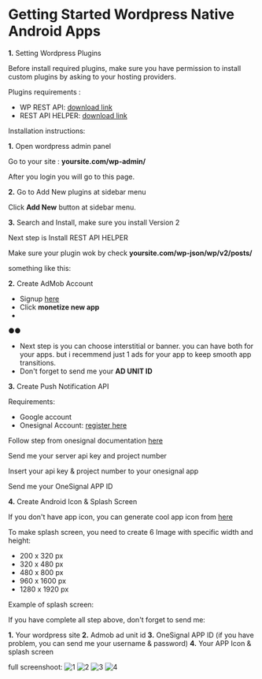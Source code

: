 # Getting Started Wordpress Native Android Apps

**1.** Setting Wordpress Plugins
 
Before install required plugins, make sure you have permission to install custom plugins by asking to your hosting providers.

Plugins requirements :

- WP REST API: [download link](https://id.wordpress.org/plugins/json-rest-api/)
- REST API HELPER: [download link](https://wordpress.org/plugins/rest-api-helper/)

Installation instructions:

**1.** Open wordpress admin panel

Go to your site : **yoursite.com/wp-admin/**


After you login you will go to this page.

**2.** Go to Add New plugins at sidebar menu

Click **Add New** button at sidebar menu.

**3.** Search and Install, make sure you install Version 2

Next step is Install REST API HELPER

Make sure your plugin wok by check **yoursite.com/wp-json/wp/v2/posts/**

something like this:

**2.** Create AdMob Account

- Signup [here](https://www.google.com/admob/)
- Click **monetize new app**
-
**●●**
- Next step is you can choose interstitial or banner. you can have both for your apps. but i recemmend just 1 ads for your app to keep smooth app transitions.
- Don&#39;t forget to send me your **AD UNIT ID**

**3.** Create Push Notification API

Requirements:

- Google account
- Onesignal Account: [register here](https://onesignal.com/)

Follow step from onesignal documentation [here](https://documentation.onesignal.com/docs/generate-a-google-server-api-key)

Send me your server api key and project number

Insert your api key &amp; project number to your onesignal app

Send me your OneSignal APP ID

**4.** Create Android Icon &amp; Splash Screen

If you don&#39;t have app icon, you can generate cool app icon from [here](https://android-material-icon-generator.bitdroid.de/)

To make splash screen, you need to create 6 Image with specific width and height:

- 200 x 320 px
- 320 x 480 px
- 480 x 800 px
- 960 x 1600 px
- 1280 x 1920 px

Example of splash screen:


If you have complete all step above, don&#39;t forget to send me:

**1.** Your wordpress site
**2.** Admob ad unit id
**3.** OneSignal APP ID (if you have problem, you can send me your username &amp; password)
**4.** Your APP Icon &amp; splash screen



full screenshoot:
![1](https://raw.githubusercontent.com/afdalwahyu/wp-reactnative/master/assets/1.webp)
![2](https://raw.githubusercontent.com/afdalwahyu/wp-reactnative/master/assets/2.webp)
![3](https://raw.githubusercontent.com/afdalwahyu/wp-reactnative/master/assets/3.webp)
![4](https://raw.githubusercontent.com/afdalwahyu/wp-reactnative/master/assets/4.webp)
